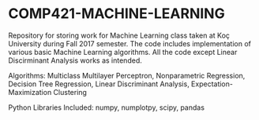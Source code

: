 # COMP421-MACHINE-LEARNING

Repository for storing work for Machine Learning class taken at Koç University during Fall 2017 semester. The code includes implementation of various basic Machine Learning algorithms. All the code except Linear Discirminant Analysis works as intended.

Algorithms: Multiclass Multilayer Perceptron, Nonparametric Regression, Decision Tree Regression, Linear Discriminant Analysis, Expectation-Maximization Clustering

Python Libraries Included: numpy, numplotpy, scipy, pandas
